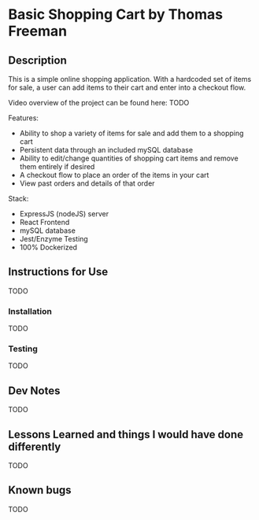# Basic Shopping Cart by Thomas Freeman

## Description

This is a simple online shopping application. With a hardcoded set of items for sale, a user can add items to their cart and enter into a checkout flow.

Video overview of the project can be found here: TODO

Features:
- Ability to shop a variety of items for sale and add them to a shopping cart
- Persistent data through an included mySQL database
- Ability to edit/change quantities of shopping cart items and remove them entirely if desired
- A checkout flow to place an order of the items in your cart
- View past orders and details of that order

Stack:
- ExpressJS (nodeJS) server
- React Frontend
- mySQL database
- Jest/Enzyme Testing
- 100% Dockerized 

## Instructions for Use
TODO

### Installation
TODO

### Testing
TODO

## Dev Notes
TODO

## Lessons Learned and things I would have done differently
TODO

## Known bugs
TODO
